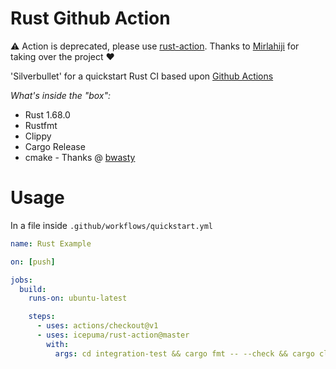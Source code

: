 # Rust Github Action

:warning: Action is deprecated, please use [rust-action](https://github.com/Mirlahiji/rust-action).
Thanks to [Mirlahiji](https://github.com/Mirlahiji) for taking over the project :heart:

'Silverbullet' for a quickstart Rust CI based upon [Github Actions](https://developer.github.com/actions/)

*What's inside the "box":*

* Rust 1.68.0
* Rustfmt
* Clippy
* Cargo Release
* cmake - Thanks @ [bwasty](https://github.com/bwasty)

# Usage

In a file inside `.github/workflows/quickstart.yml`

```yaml
name: Rust Example

on: [push]

jobs:
  build:
    runs-on: ubuntu-latest

    steps:
      - uses: actions/checkout@v1
      - uses: icepuma/rust-action@master
        with:
          args: cd integration-test && cargo fmt -- --check && cargo clippy -- -Dwarnings && cargo test
```
